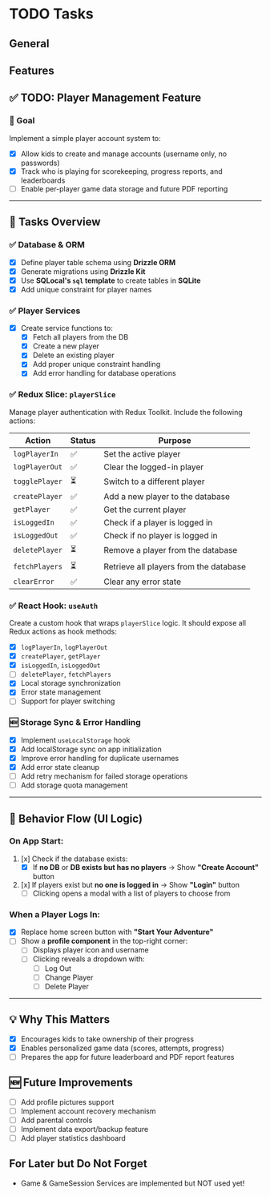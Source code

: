 # TODO Tasks

## General

## Features

## ✅ TODO: Player Management Feature

### 🎯 Goal

Implement a simple player account system to:

- [x] Allow kids to create and manage accounts (username only, no passwords)
- [x] Track who is playing for scorekeeping, progress reports, and leaderboards
- [ ] Enable per-player game data storage and future PDF reporting

---

## 🔧 Tasks Overview

### ✅ Database & ORM

- [x] Define player table schema using **Drizzle ORM**
- [x] Generate migrations using **Drizzle Kit**
- [x] Use **SQLocal's `sql` template** to create tables in **SQLite**
- [x] Add unique constraint for player names

### ✅ Player Services

- [x] Create service functions to:
  - [x] Fetch all players from the DB
  - [x] Create a new player
  - [x] Delete an existing player
  - [x] Add proper unique constraint handling
  - [x] Add error handling for database operations

### ✅ Redux Slice: `playerSlice`

Manage player authentication with Redux Toolkit. Include the following actions:

| Action         | Status | Purpose                                |
| -------------- | ------ | -------------------------------------- |
| `logPlayerIn`  | ✅     | Set the active player                  |
| `logPlayerOut` | ✅     | Clear the logged-in player             |
| `togglePlayer` | ⏳     | Switch to a different player           |
| `createPlayer` | ✅     | Add a new player to the database       |
| `getPlayer`    | ✅     | Get the current player                 |
| `isLoggedIn`   | ✅     | Check if a player is logged in         |
| `isLoggedOut`  | ✅     | Check if no player is logged in        |
| `deletePlayer` | ⏳     | Remove a player from the database      |
| `fetchPlayers` | ⏳     | Retrieve all players from the database |
| `clearError`   | ✅     | Clear any error state                  |

### ✅ React Hook: `useAuth`

Create a custom hook that wraps `playerSlice` logic. It should expose all Redux actions as hook methods:

- [x] `logPlayerIn`, `logPlayerOut`
- [x] `createPlayer`, `getPlayer`
- [x] `isLoggedIn`, `isLoggedOut`
- [ ] `deletePlayer`, `fetchPlayers`
- [x] Local storage synchronization
- [x] Error state management
- [ ] Support for player switching

### 🆕 Storage Sync & Error Handling

- [x] Implement `useLocalStorage` hook
- [x] Add localStorage sync on app initialization
- [x] Improve error handling for duplicate usernames
- [x] Add error state cleanup
- [ ] Add retry mechanism for failed storage operations
- [ ] Add storage quota management

---

## 🧪 Behavior Flow (UI Logic)

### On App Start:

1. [x] Check if the database exists:
   - [x] If **no DB** or **DB exists but has no players** → Show **"Create Account"** button
2. [x] If players exist but **no one is logged in** → Show **"Login"** button
   - [ ] Clicking opens a modal with a list of players to choose from

### When a Player Logs In:

- [x] Replace home screen button with **"Start Your Adventure"**
- [ ] Show a **profile component** in the top-right corner:
  - [ ] Displays player icon and username
  - [ ] Clicking reveals a dropdown with:
    - [ ] Log Out
    - [ ] Change Player
    - [ ] Delete Player

---

## 💡 Why This Matters

- [x] Encourages kids to take ownership of their progress
- [x] Enables personalized game data (scores, attempts, progress)
- [ ] Prepares the app for future leaderboard and PDF report features

## 🆕 Future Improvements

- [ ] Add profile pictures support
- [ ] Implement account recovery mechanism
- [ ] Add parental controls
- [ ] Implement data export/backup feature
- [ ] Add player statistics dashboard

## For Later but Do Not Forget

- Game & GameSession Services are implemented but NOT used yet!
